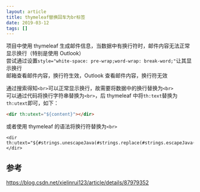 ```yaml
---
layout: article  
title: thymeleaf替换回车为br标签  
date: 2019-03-12
tags: []  
---
```


项目中使用 thymeleaf 生成邮件信息，当数据中有换行符时，邮件内容无法正常显示换行（特别是使用 Outlook）  
尝试通过设置`style="white-space: pre-wrap;word-wrap: break-word;"`让其显示换行  
邮箱查看邮件内容，换行符生效，Outlook 查看邮件内容，换行符无效  

通过搜索得知`<br>`可以正常显示换行，故需要将数据中的换行替换为`<br>`  
可以通过代码将换行字符串替换为`<br>`，后 thymeleaf 中将`th:text`替换为`th:utext`即可，如下：
```html
<dir th:utext="${content}"></dir>
```

或者使用 thymeleaf 的语法将换行符替换为`<br>`
```
<dir th:utext="${#strings.unescapeJava(#strings.replace(#strings.escapeJava(content),'\n','&lt;br/&gt;'))}"></dir>
```

## 参考
<https://blog.csdn.net/xielinrui123/article/details/87979352>
